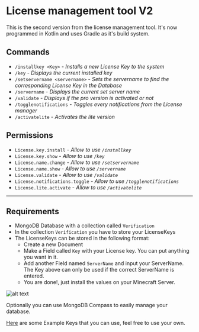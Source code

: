 # License management tool V2

This is the second version from the license management tool. It's now programmed in Kotlin and uses Gradle as it's build system.

## Commands
* `/installkey <Key>` - *Installs a new License Key to the system*
* `/key` - *Displays the current installed key*
* `/setservername <servername>` - *Sets the servername to find the corresponding License Key in the Database*
* `/servername` - *Displays the current set server name*
* `/validate` - *Displays if the pro version is activated or not*
* `/togglenotifications` - *Toggles every notifications from the License manager*
* `/activatelite` - *Activates the lite version*

## Permissions
* `License.key.install` - *Allow to use `/installkey`*
* `License.key.show` - *Allow to use `/key`*
* `License.name.change` - *Allow to use `/setservername`*
* `License.name.show` - *Allow to use `/servername`*
* `License.validate` - *Allow to use `/validate`*
* `License.notifications.toggle` - *Allow to use `/togglenotifications`*
* `License.lite.activate` - *Allow to use `/activatelite`*

****

## Requirements

* MongoDB Database with a collection called `Verification`
* In the collection `Verification` you have to store your LicenseKeys
* The LicenseKeys can be stored in the following format:
    * Create a new Document
    * Make a Field called `Key` with your License key. You can put anything you want in it.
    * Add another Field named `ServerName` and input your ServerName. The Key above can only be used if the correct ServerName is entered.
    * You are done!, just install the values on your Minecraft Server.

![alt text](https://i.imgur.com/Ngtvx68.png)

Optionally you can use MongoDB Compass to easily manage your database.

[Here](https://asmax.me/keys) are some Example Keys that you can use, feel free to use your own.
